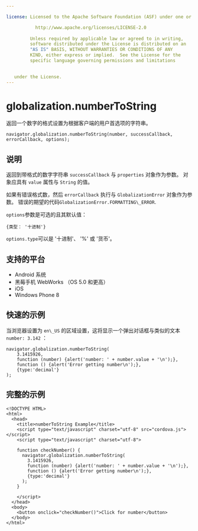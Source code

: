 ```yaml
---

license: Licensed to the Apache Software Foundation (ASF) under one or more contributor license agreements. See the NOTICE file distributed with this work for additional information regarding copyright ownership. The ASF licenses this file to you under the Apache License, Version 2.0 (the "License"); you may not use this file except in compliance with the License. You may obtain a copy of the License at

           http://www.apache.org/licenses/LICENSE-2.0
    
         Unless required by applicable law or agreed to in writing,
         software distributed under the License is distributed on an
         "AS IS" BASIS, WITHOUT WARRANTIES OR CONDITIONS OF ANY
         KIND, either express or implied.  See the License for the
         specific language governing permissions and limitations
    

   under the License.
---
```


# globalization.numberToString

返回一个数字的格式设置为根据客户端的用户首选项的字符串。

    navigator.globalization.numberToString(number, successCallback, errorCallback, options);
    

## 说明

返回到带格式的数字字符串 `successCallback` 与 `properties` 对象作为参数。 对象应具有 `value` 属性与 `String` 的值。

如果有错误格式数，然后 `errorCallback` 执行与 `GlobalizationError` 对象作为参数。 错误的期望的代码`GlobalizationError.FORMATTING\_ERROR`.

`options`参数是可选的且其默认值：

    {类型： '十进制'}
    

`options.type`可以是 '十进制'、 '%' 或 '货币'。

## 支持的平台

*   Android 系统
*   黑莓手机 WebWorks （OS 5.0 和更高）
*   iOS
*   Windows Phone 8

## 快速的示例

当浏览器设置为 `en\_US` 的区域设置，这将显示一个弹出对话框与类似的文本 `number: 3.142` ：

    navigator.globalization.numberToString(
        3.1415926,
        function (number) {alert('number: ' + number.value + '\n');},
        function () {alert('Error getting number\n');},
        {type:'decimal'}
    );
    

## 完整的示例

    <!DOCTYPE HTML>
    <html>
      <head>
        <title>numberToString Example</title>
        <script type="text/javascript" charset="utf-8" src="cordova.js"></script>
        <script type="text/javascript" charset="utf-8">
    
        function checkNumber() {
          navigator.globalization.numberToString(
            3.1415926,
            function (number) {alert('number: ' + number.value + '\n');},
            function () {alert('Error getting number\n');},
            {type:'decimal'}
          );
        }
    
        </script>
      </head>
      <body>
        <button onclick="checkNumber()">Click for number</button>
      </body>
    </html>